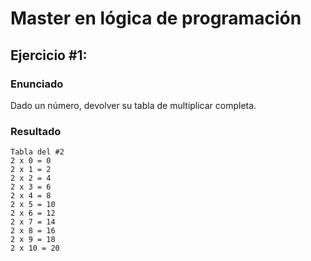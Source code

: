 # Master en lógica de programación

## Ejercicio #1:
### Enunciado
Dado un número, devolver su tabla de multiplicar completa.
### Resultado

```
Tabla del #2 
2 x 0 = 0 
2 x 1 = 2 
2 x 2 = 4 
2 x 3 = 6 
2 x 4 = 8 
2 x 5 = 10 
2 x 6 = 12 
2 x 7 = 14 
2 x 8 = 16 
2 x 9 = 18 
2 x 10 = 20
```


